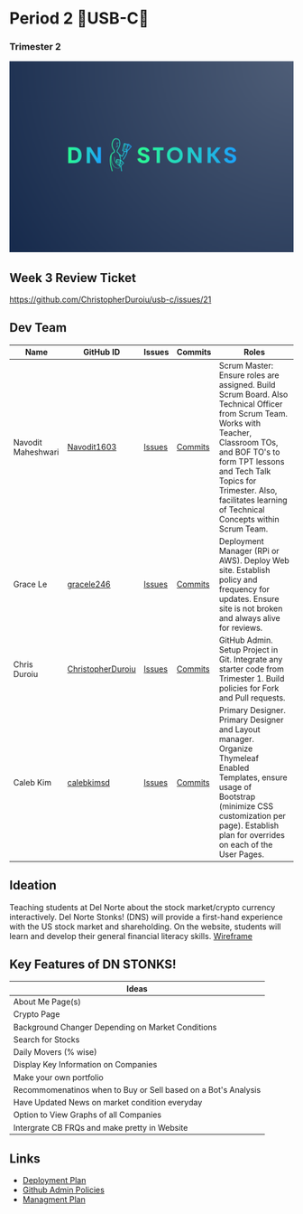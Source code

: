# Period 2  🔋USB-C🔋
### Trimester 2 


![Logo](https://github.com/ChristopherDuroiu/usb-c/blob/88653a5ad4227f15b945e30c134ce8907d859f9c/src/main/resources/static/images/dnslogo.png)

## Week 3 Review Ticket
https://github.com/ChristopherDuroiu/usb-c/issues/21

## Dev Team

| Name | GitHub ID | Issues | Commits | Roles |
| ------------- | ------------- | -------- | -------- |------------|
|Navodit Maheshwari| [Navodit1603](https://github.com/Navodit1603) | [Issues](https://github.com/ChristopherDuroiu/usb-c/issues/assigned/Navodit1603) | [Commits](https://github.com/ChristopherDuroiu/usb-c/commits?author=Navodit1603) |  Scrum Master: Ensure roles are assigned.  Build Scrum Board. Also Technical Officer from Scrum Team.  Works with Teacher, Classroom TOs, and BOF TO's to form TPT lessons and Tech Talk Topics for Trimester.  Also, facilitates learning of Technical Concepts within Scrum Team. |
|Grace Le| [gracele246](https://github.com/gracele246)  | [Issues](https://github.com/ChristopherDuroiu/usb-c/issues/assigned/gracele246) | [Commits](https://github.com/ChristopherDuroiu/usb-c/commits?author=gracele246) | Deployment Manager (RPi or AWS).  Deploy Web site.  Establish policy and frequency for updates.  Ensure site is not broken and always alive for reviews. |
|Chris Duroiu| [ChristopherDuroiu](https://github.com/ChristopherDuroiu) | [Issues](https://github.com/ChristopherDuroiu/usb-c/issues/assigned/ChristopherDuroiu) | [Commits](https://github.com/ChristopherDuroiu/usb-c/commits?author=ChristopherDuroiu) | GitHub Admin.  Setup Project in Git.  Integrate any starter code from Trimester 1.  Build policies for Fork and Pull requests. |
|Caleb Kim | [calebkimsd](https://github.com/calebkimsd) | [Issues](https://github.com/ChristopherDuroiu/usb-c/issues/assigned/calebkimsd) | [Commits](https://github.com/ChristopherDuroiu/usb-c/commits?author=calebkimsd) | Primary Designer.  Primary Designer and Layout manager.  Organize Thymeleaf Enabled Templates, ensure usage of Bootstrap (minimize CSS customization per page).  Establish plan for overrides on each of the User Pages. |

## Ideation 

Teaching students at Del Norte about the stock market/crypto currency interactively. Del Norte Stonks! (DNS) will provide a first-hand experience with the US stock market and shareholding. On the website, students will learn and develop their general financial literacy skills. [Wireframe](https://docs.google.com/presentation/d/1UCN9p-xuSob24nt1iTSIiLULpcQXU4HHEcjPLDf1--M/edit?usp=sharing)


## Key Features of DN STONKS! 

| Ideas |
| ------- |
| About Me Page(s) |
| Crypto Page |
| Background Changer Depending on Market Conditions |
| Search for Stocks |
| Daily Movers (% wise) |
| Display Key Information on Companies |
| Make your own portfolio |
| Recommomenatinos when to Buy or Sell based on a Bot's Analysis |
| Have Updated News on market condition everyday |
| Option to View Graphs of all Companies |
| Intergrate CB FRQs and make pretty in Website |


## Links

* [Deployment Plan](https://github.com/ChristopherDuroiu/usb-c/wiki/Deployment-Plan)
* [Github Admin Policies](https://github.com/ChristopherDuroiu/usb-c/wiki/Github-Admins-Policy-Document)
* [Managment Plan](https://github.com/ChristopherDuroiu/usb-c/wiki/Managment-Plan)
